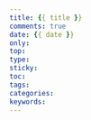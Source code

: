 ```yaml
---
title: {{ title }}
comments: true
date: {{ date }}
only:
top:
type:
sticky:
toc:
tags:
categories:
keywords:
---
```

